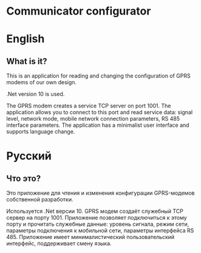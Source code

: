 # Communicator configurator

# English

## What is it?
This is an application for reading and changing the configuration of GPRS modems of our own design.

.Net version 10 is used.

The GPRS modem creates a service TCP server on port 1001. The application allows you to connect to this port and read service data: signal level, network mode, mobile network connection parameters, RS 485 interface parameters.
The application has a minimalist user interface and supports language change.

# Русский

## Что это?
Это приложение для чтения и изменения конфигурации GPRS-модемов собственной разработки.

Используется .Net версии 10.
GPRS модем создаёт служебный TCP  сервер на порту 1001. Приложение позволяет подключиться к этому порту и прочитать служебные данные: уровень сигнала, режим сети, параметры подключения к мобильной сети, параметры интерфейса RS 485.
Приложение имеет минималистический  пользовательский интерфейс, поддерживает смену языка.
